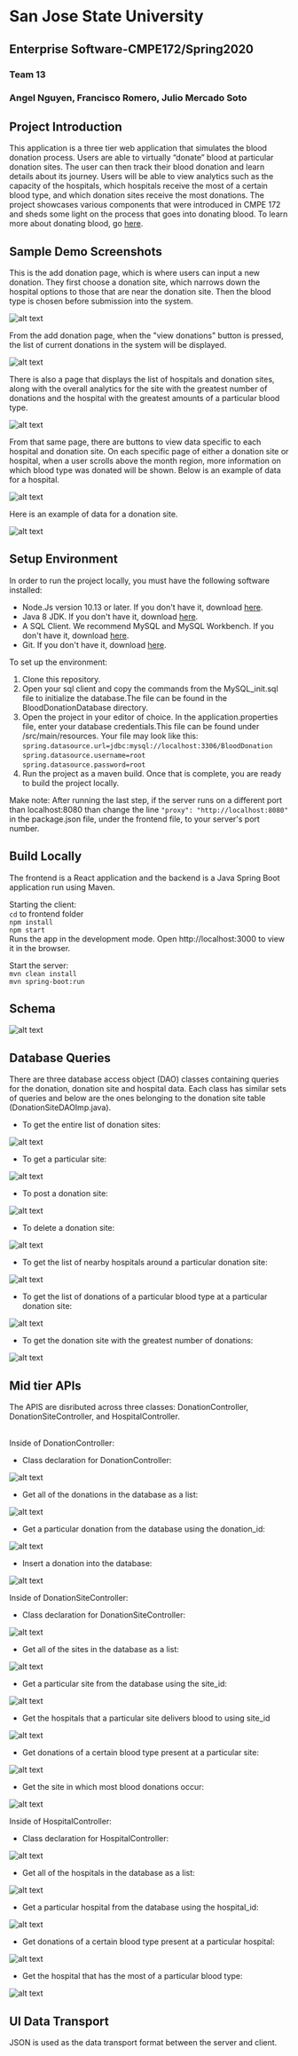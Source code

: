 # San Jose State University
## Enterprise Software-CMPE172/Spring2020
### Team 13
### Angel Nguyen, Francisco Romero, Julio Mercado Soto

## Project Introduction
This application is a three tier web application that simulates the blood donation process. Users are able to virtually “donate” blood at particular donation sites. The user can then track their blood donation and learn details about its journey. Users will be able to view analytics such as the capacity of the hospitals, which hospitals receive the most of a certain blood type, and which donation sites receive the most donations. The project showcases various components that were introduced in CMPE 172 and sheds some light on the process that goes into donating blood. To learn more about donating blood, go [here](https://www.redcross.org/give-blood.html).

## Sample Demo Screenshots
This is the add donation page, which is where users can input a new donation.  They first choose a donation site, which narrows down the hospital options to those that are near the donation site.  Then the blood type is chosen before submission into the system.

![alt text](./assets/AddDonation.PNG)

From the add donation page, when the "view donations" button is pressed, the list of current donations in the system will be displayed.

![alt text](./assets/DonationList.PNG)

There is also a page that displays the list of hospitals and donation sites, along with the overall analytics for the site with the greatest number of donations and the hospital with the greatest amounts of a particular blood type.

![alt text](./assets/HospitalDonationAnalytics.PNG)

From that same page, there are buttons to view data specific to each hospital and donation site.
On each specific page of either a donation site or hospital, when a user scrolls above the month region, more information on which blood type was donated will be shown.
Below is an example of data for a hospital.

![alt text](./assets/HosAnalytics.png)

Here is an example of data for a donation site.

![alt text](./assets/SiteAnalytics.PNG)

## Setup Environment
In order to run the project locally, you must have the following software installed: <br>
* Node.Js version 10.13 or later. If you don't have it, download [here](https://nodejs.org/en/).
* Java 8 JDK. If you don't have it, download [here](https://www.oracle.com/java/technologies/javase/javase-jdk8-downloads.html).
* A SQL Client. We recommend MySQL and MySQL Workbench. If you don't have it, download [here](https://dev.mysql.com/downloads/). 
* Git. If you don't have it, download [here](https://git-scm.com/downloads).

To set up the environment:
1. Clone this repository.
2. Open your sql client and copy the commands from the MySQL_init.sql file to initialize the database.The file can be found in the BloodDonationDatabase directory. 
3. Open the project in your editor of choice. In the application.properties file, enter your database credentials.This file can be found under /src/main/resources. Your file may look like this:
`spring.datasource.url=jdbc:mysql://localhost:3306/BloodDonation` <br>
`spring.datasource.username=root` <br>
`spring.datasource.password=root`
4. Run the project as a maven build. Once that is complete, you are ready to build the project locally.

Make note: After running the last step, if the server runs on a different port than localhost:8080 than change the line
`"proxy": "http://localhost:8080"` <br>
in the package.json file, under the frontend file, to your server's port number.

## Build Locally
The frontend is a React application and the backend is a Java Spring Boot application run using Maven. 

Starting the client: <br>
`cd` to frontend folder <br>
`npm install` <br>
`npm start` <br>
Runs the app in the development mode.
Open http://localhost:3000 to view it in the browser.

Start the server:
<br>`mvn clean install`<br>`mvn spring-boot:run` 

## Schema

![alt text](./assets/BloodDonationERD.png)

## Database Queries

There are three database access object (DAO) classes containing queries for the donation, donation site and hospital data.  Each class has similar sets of queries and below are the ones belonging to the donation site table (DonationSiteDAOImp.java).
- To get the entire list of donation sites:

![alt text](./assets/DatabaseQueries/GetDonationList.PNG)

- To get a particular site:

![alt text](./assets/DatabaseQueries/GetDonationSite.PNG)

- To post a donation site:

![alt text](./assets/DatabaseQueries/PostDonationSite.PNG)

- To delete a donation site:

![alt text](./assets/DatabaseQueries/DeleteDonationSite.PNG)

- To get the list of nearby hospitals around a particular donation site:

![alt text](./assets/DatabaseQueries/GetHospitalsBySiteID.PNG)

- To get the list of donations of a particular blood type at a particular donation site:

![alt text](./assets/DatabaseQueries/GetDonationList.PNG)

- To get the donation site with the greatest number of donations:

![alt text](./assets/DatabaseQueries/GetMostDonations.PNG)

## Mid tier APIs
The APIS are disributed across three classes: DonationController, DonationSiteController, and HospitalController. <br><br>

Inside of DonationController:
- Class declaration for DonationController:

![alt text](./assets/APIs/DonationController.PNG)

- Get all of the donations in the database as a list:

![alt text](./assets/APIs/GetDonationList.PNG)

- Get a particular donation from the database using the donation_id:

![alt text](./assets/APIs/GetDonationById.PNG)

- Insert a donation into the database:

![alt text](./assets/APIs/PostDonation.PNG)

Inside of DonationSiteController:
- Class declaration for DonationSiteController:

![alt text](./assets/APIs/DonationSiteController.PNG)

- Get all of the sites in the database as a list:

![alt text](./assets/APIs/GetDonationSiteList.PNG)

- Get a particular site from the database using the site_id:

![alt text](./assets/APIs/GetDonationSiteById.PNG)

- Get the hospitals that a particular site delivers blood to using site_id

![alt text](./assets/APIs/GetHospitalsBySiteId.PNG)

- Get donations of a certain blood type present at a particular site:

![alt text](./assets/APIs/GetDonationByBloodTypeDonationSite.PNG)

- Get the site in which most blood donations occur:

![alt text](./assets/APIs/GetSiteWithMostDonations.PNG)

Inside of HospitalController:
- Class declaration for HospitalController:

![alt text](./assets/APIs/HospitalController.PNG)

- Get all of the hospitals in the database as a list:

![alt text](./assets/APIs/GetHospitalList.PNG)

- Get a particular hospital from the database using the hospital_id:

![alt text](./assets/APIs/GetHospitalById.PNG)

- Get donations of a certain blood type present at a particular hospital:

![alt text](./assets/APIs/GetDonationByBloodTypeHospital.PNG)

- Get the hospital that has the most of a particular blood type:

![alt text](./assets/APIs/GetHospitalWithMostDonations.PNG)

## UI Data Transport
JSON is used as the data transport format between the server and client. 
